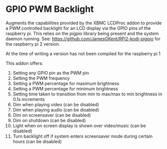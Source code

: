 # GPIO PWM Backlight
Augments the capabilities provided by the XBMC LCDProc addon to provide a PWM controlled backlight for an LCD display via the GPIO pins of the raspberry pi.
This relies on the pigpio library being present and the system daemon running.
See:
https://github.com/JamesGKent/RPi2-kodi-pigpio for the raspberry pi 2 version.

At the time of writing a version has not been compiled for the raspberry pi 1

This addon offers:
1. Setting any GPIO pin as the PWM pin
2. Setting the PWM frequency
3. Setting a PWM percentage for maximum brightness
4. Setting a PWM percentage for minimum brightness
5. Setting time taken to transition from min to max/max to min brightness in 0.1s increments
6. Dim when playing video (can be disabled)
7. Dim when playing audio (can be disabled)
8. Dim on screensaver (can be disabled)
9. Dim on shutdown (can be disabled)
10. Light when on screen display is shown over video/music (can be disabled)
11. Turn backlight off if system enters screensaver mode during certain hours (can be disabled)